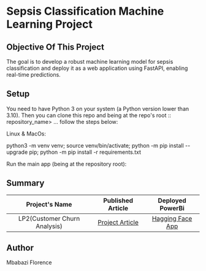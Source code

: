 # Sepsis Classification Machine Learning Project

## Objective Of This Project

The goal is to develop a robust machine learning model for sepsis classification and deploy it as a web application using FastAPI, enabling real-time predictions.

## Setup

You need to have Python 3 on your system (a Python version lower than 3.10). Then you can clone this repo and being at the repo's root :: repository_name> ... follow the steps below:

Linux & MacOs:

  python3 -m venv venv; source venv/bin/activate; python -m pip install --upgrade pip; python -m pip install -r requirements.txt

Run the main app (being at the repository root):


## Summary

 | Project's Name | Published Article  | Deployed PowerBi |
|:--------------:|:--------------:|:--------------:|
| LP2(Customer Churn Analysis)  |[Project Article](https://www.linkedin.com/pulse/sepsis-classification-machine-learning-project-florence-mbabazi-fn5if) |    [Hagging Face App](https://hub.docker.com/r/mbabaziflorence1234/sepsis-fastapi)|

## Author

Mbabazi Florence